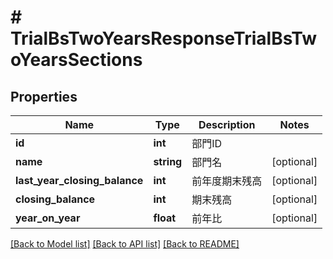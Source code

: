 # # TrialBsTwoYearsResponseTrialBsTwoYearsSections

## Properties

Name | Type | Description | Notes
------------ | ------------- | ------------- | -------------
**id** | **int** | 部門ID |
**name** | **string** | 部門名 | [optional]
**last_year_closing_balance** | **int** | 前年度期末残高 | [optional]
**closing_balance** | **int** | 期末残高 | [optional]
**year_on_year** | **float** | 前年比 | [optional]

[[Back to Model list]](../../README.md#models) [[Back to API list]](../../README.md#endpoints) [[Back to README]](../../README.md)
